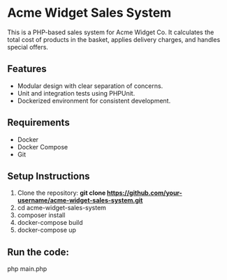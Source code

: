 
# Acme Widget Sales System

This is a PHP-based sales system for Acme Widget Co. It calculates the total cost of products in the basket, applies delivery charges, and handles special offers.

## Features
- Modular design with clear separation of concerns.
- Unit and integration tests using PHPUnit.
- Dockerized environment for consistent development.

## Requirements
- Docker
- Docker Compose
- Git

## Setup Instructions

1. Clone the repository:
   **git clone https://github.com/your-username/acme-widget-sales-system.git**
2. cd acme-widget-sales-system
3. composer install
4. docker-compose build
5. docker-compose up

## Run the code:
php main.php
